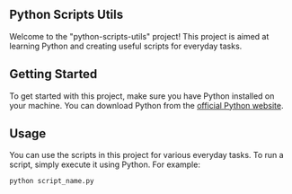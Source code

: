 ## Python Scripts Utils

Welcome to the "python-scripts-utils" project! This project is aimed at learning Python and creating useful scripts for everyday tasks.

## Getting Started

To get started with this project, make sure you have Python installed on your machine. You can download Python from the [official Python website](https://www.python.org/).

## Usage

You can use the scripts in this project for various everyday tasks. To run a script, simply execute it using Python. For example:

```bash
python script_name.py
